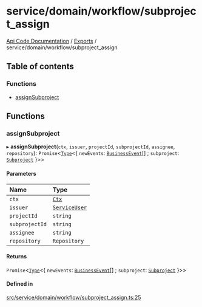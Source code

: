 # service/domain/workflow/subproject\_assign
 
[Api Code Documentation](../README.md) / [Exports](../modules.md) / service/domain/workflow/subproject\_assign

## Table of contents

### Functions

- [assignSubproject](service_domain_workflow_subproject_assign.md#assignsubproject)

## Functions

### assignSubproject

▸ **assignSubproject**(`ctx`, `issuer`, `projectId`, `subprojectId`, `assignee`, `repository`): `Promise`\<[`Type`](result.md#type)\<\{ `newEvents`: [`BusinessEvent`](service_domain_business_event.md#businessevent)[] ; `subproject`: [`Subproject`](../interfaces/service_domain_workflow_subproject.Subproject.md)  }\>\>

#### Parameters

| Name | Type |
| :------ | :------ |
| `ctx` | [`Ctx`](../interfaces/lib_ctx.Ctx.md) |
| `issuer` | [`ServiceUser`](../interfaces/service_domain_organization_service_user.ServiceUser.md) |
| `projectId` | `string` |
| `subprojectId` | `string` |
| `assignee` | `string` |
| `repository` | `Repository` |

#### Returns

`Promise`\<[`Type`](result.md#type)\<\{ `newEvents`: [`BusinessEvent`](service_domain_business_event.md#businessevent)[] ; `subproject`: [`Subproject`](../interfaces/service_domain_workflow_subproject.Subproject.md)  }\>\>

#### Defined in

[src/service/domain/workflow/subproject_assign.ts:25](https://github.com/openkfw/TruBudget/blob/086d599/api/src/service/domain/workflow/subproject_assign.ts#L25)
